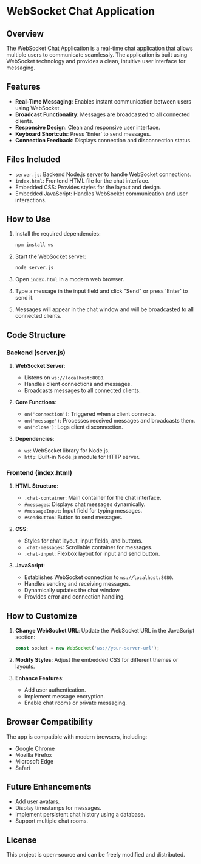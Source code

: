 # WebSocket Chat Application

## Overview

The WebSocket Chat Application is a real-time chat application that allows multiple users to communicate seamlessly. The application is built using WebSocket technology and provides a clean, intuitive user interface for messaging.

## Features

- **Real-Time Messaging**: Enables instant communication between users using WebSocket.
- **Broadcast Functionality**: Messages are broadcasted to all connected clients.
- **Responsive Design**: Clean and responsive user interface.
- **Keyboard Shortcuts**: Press 'Enter' to send messages.
- **Connection Feedback**: Displays connection and disconnection status.

## Files Included

- `server.js`: Backend Node.js server to handle WebSocket connections.
- `index.html`: Frontend HTML file for the chat interface.
- Embedded CSS: Provides styles for the layout and design.
- Embedded JavaScript: Handles WebSocket communication and user interactions.

## How to Use

1. Install the required dependencies:
   ```bash
   npm install ws
   ```

2. Start the WebSocket server:
   ```bash
   node server.js
   ```

3. Open `index.html` in a modern web browser.

4. Type a message in the input field and click "Send" or press 'Enter' to send it.

5. Messages will appear in the chat window and will be broadcasted to all connected clients.

## Code Structure

### Backend (server.js)

1. **WebSocket Server**:
   - Listens on `ws://localhost:8080`.
   - Handles client connections and messages.
   - Broadcasts messages to all connected clients.

2. **Core Functions**:
   - `on('connection')`: Triggered when a client connects.
   - `on('message')`: Processes received messages and broadcasts them.
   - `on('close')`: Logs client disconnection.

3. **Dependencies**:
   - `ws`: WebSocket library for Node.js.
   - `http`: Built-in Node.js module for HTTP server.

### Frontend (index.html)

1. **HTML Structure**:
   - `.chat-container`: Main container for the chat interface.
   - `#messages`: Displays chat messages dynamically.
   - `#messageInput`: Input field for typing messages.
   - `#sendButton`: Button to send messages.

2. **CSS**:
   - Styles for chat layout, input fields, and buttons.
   - `.chat-messages`: Scrollable container for messages.
   - `.chat-input`: Flexbox layout for input and send button.

3. **JavaScript**:
   - Establishes WebSocket connection to `ws://localhost:8080`.
   - Handles sending and receiving messages.
   - Dynamically updates the chat window.
   - Provides error and connection handling.

## How to Customize

1. **Change WebSocket URL**:
   Update the WebSocket URL in the JavaScript section:
   ```javascript
   const socket = new WebSocket('ws://your-server-url');
   ```

2. **Modify Styles**:
   Adjust the embedded CSS for different themes or layouts.

3. **Enhance Features**:
   - Add user authentication.
   - Implement message encryption.
   - Enable chat rooms or private messaging.

## Browser Compatibility

The app is compatible with modern browsers, including:

- Google Chrome
- Mozilla Firefox
- Microsoft Edge
- Safari

## Future Enhancements

- Add user avatars.
- Display timestamps for messages.
- Implement persistent chat history using a database.
- Support multiple chat rooms.

## License

This project is open-source and can be freely modified and distributed.

